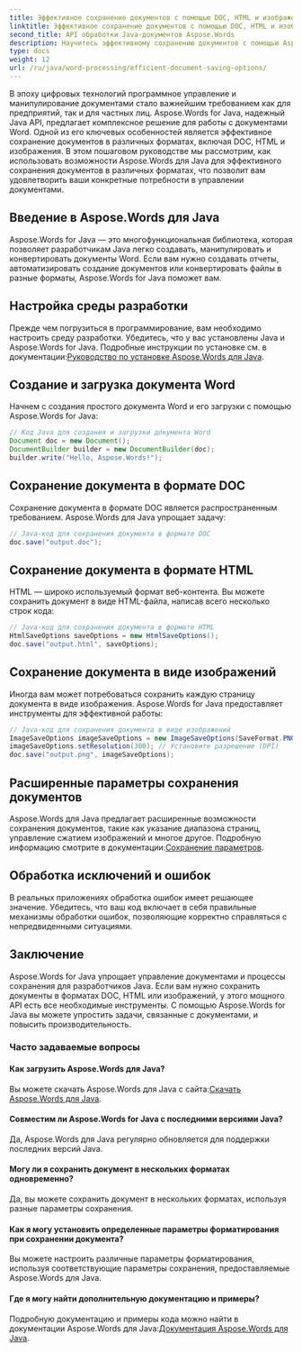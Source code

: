 ```yaml
---
title: Эффективное сохранение документов с помощью DOC, HTML и изображений.
linktitle: Эффективное сохранение документов с помощью DOC, HTML и изображений.
second_title: API обработки Java-документов Aspose.Words
description: Научитесь эффективному сохранению документов с помощью Aspose.Words для Java. В этом пошаговом руководстве рассматриваются параметры DOC, HTML и изображений, что расширяет ваши навыки управления документами.
type: docs
weight: 12
url: /ru/java/word-processing/efficient-document-saving-options/
---
```

В эпоху цифровых технологий программное управление и манипулирование документами стало важнейшим требованием как для предприятий, так и для частных лиц. Aspose.Words for Java, надежный Java API, предлагает комплексное решение для работы с документами Word. Одной из его ключевых особенностей является эффективное сохранение документов в различных форматах, включая DOC, HTML и изображения. В этом пошаговом руководстве мы рассмотрим, как использовать возможности Aspose.Words для Java для эффективного сохранения документов в различных форматах, что позволит вам удовлетворить ваши конкретные потребности в управлении документами.


## Введение в Aspose.Words для Java

Aspose.Words for Java — это многофункциональная библиотека, которая позволяет разработчикам Java легко создавать, манипулировать и конвертировать документы Word. Если вам нужно создавать отчеты, автоматизировать создание документов или конвертировать файлы в разные форматы, Aspose.Words for Java поможет вам.

## Настройка среды разработки

Прежде чем погрузиться в программирование, вам необходимо настроить среду разработки. Убедитесь, что у вас установлены Java и Aspose.Words for Java. Подробные инструкции по установке см. в документации:[Руководство по установке Aspose.Words для Java](https://releases.aspose.com/words/java/).

## Создание и загрузка документа Word

Начнем с создания простого документа Word и его загрузки с помощью Aspose.Words for Java:

```java
// Код Java для создания и загрузки документа Word
Document doc = new Document();
DocumentBuilder builder = new DocumentBuilder(doc);
builder.write("Hello, Aspose.Words!");
```

## Сохранение документа в формате DOC

Сохранение документа в формате DOC является распространенным требованием. Aspose.Words для Java упрощает задачу:

```java
// Java-код для сохранения документа в формате DOC
doc.save("output.doc");
```

## Сохранение документа в формате HTML

HTML — широко используемый формат веб-контента. Вы можете сохранить документ в виде HTML-файла, написав всего несколько строк кода:

```java
// Java-код для сохранения документа в формате HTML
HtmlSaveOptions saveOptions = new HtmlSaveOptions();
doc.save("output.html", saveOptions);
```

## Сохранение документа в виде изображений

Иногда вам может потребоваться сохранить каждую страницу документа в виде изображения. Aspose.Words for Java предоставляет инструменты для эффективной работы:

```java
// Java-код для сохранения документа в виде изображений
ImageSaveOptions imageSaveOptions = new ImageSaveOptions(SaveFormat.PNG);
imageSaveOptions.setResolution(300); // Установите разрешение (DPI)
doc.save("output.png", imageSaveOptions);
```

## Расширенные параметры сохранения документов

 Aspose.Words для Java предлагает расширенные возможности сохранения документов, такие как указание диапазона страниц, управление сжатием изображений и многое другое. Подробную информацию смотрите в документации:[Сохранение параметров](https://reference.aspose.com/words/java/com.aspose.words/saveoptions/).

## Обработка исключений и ошибок

В реальных приложениях обработка ошибок имеет решающее значение. Убедитесь, что ваш код включает в себя правильные механизмы обработки ошибок, позволяющие корректно справляться с непредвиденными ситуациями.

## Заключение

Aspose.Words for Java упрощает управление документами и процессы сохранения для разработчиков Java. Если вам нужно сохранить документы в форматах DOC, HTML или изображений, у этого мощного API есть все необходимые инструменты. С помощью Aspose.Words for Java вы можете упростить задачи, связанные с документами, и повысить производительность.

### Часто задаваемые вопросы

#### Как загрузить Aspose.Words для Java?

 Вы можете скачать Aspose.Words для Java с сайта:[Скачать Aspose.Words для Java](https://releases.aspose.com/words/java/).

#### Совместим ли Aspose.Words for Java с последними версиями Java?

Да, Aspose.Words для Java регулярно обновляется для поддержки последних версий Java.

#### Могу ли я сохранить документ в нескольких форматах одновременно?

Да, вы можете сохранить документ в нескольких форматах, используя разные параметры сохранения.

#### Как я могу установить определенные параметры форматирования при сохранении документа?

Вы можете настроить различные параметры форматирования, используя соответствующие параметры сохранения, предоставляемые Aspose.Words для Java.

#### Где я могу найти дополнительную документацию и примеры?

 Подробную документацию и примеры кода можно найти в документации Aspose.Words для Java:[Документация Aspose.Words для Java](https://reference.aspose.com/words/java/).
